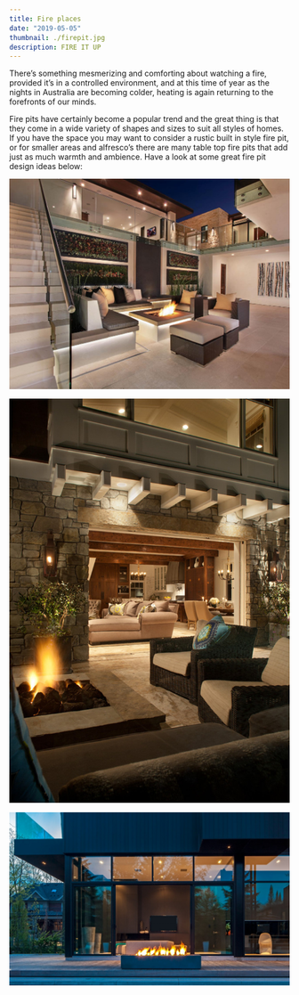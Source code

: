 ```yaml
---
title: Fire places
date: "2019-05-05"
thumbnail: ./firepit.jpg
description: FIRE IT UP
---
```


There’s something mesmerizing and comforting about watching a fire, provided it’s in a controlled environment, and at this time of year as the nights in Australia are becoming colder, heating is again returning to the forefronts of our minds.

Fire pits have certainly become a popular trend and the great thing is that they come in a wide variety of shapes and sizes to suit all styles of homes. If you have the space you may want to consider a rustic built in style fire pit, or for smaller areas and alfresco’s there are many table top fire pits that add just as much warmth and ambience. Have a look at some great fire pit design ideas below:

<div class="kg-card kg-image-card kg-width-wide">

![Fire places](./DP_Kevin-Smith-beige-contemporary-outdoors-atrium-courtyard.jpeg)

</div>

<div class="kg-card kg-image-card kg-width-wide">

![Fire places](./transitional-design-style.jpg)

</div>

<div class="kg-card kg-image-card kg-width-wide">

![Fire places](./Robata-modern-linear-fire-pit2.jpg)

</div>
